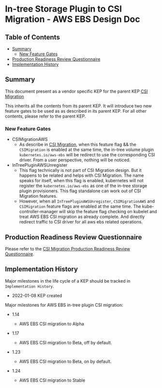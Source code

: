 # In-tree Storage Plugin to CSI Migration - AWS EBS Design Doc

## Table of Contents

<!-- toc -->
- [Summary](#summary)
  - [New Feature Gates](#new-feature-gates)
- [Production Readiness Review Questionnaire](#production-readiness-review-questionnaire)
- [Implementation History](#implementation-history)
<!-- /toc -->


## Summary

This document present as a vendor specific KEP for the parent KEP
[CSI Migration](https://github.com/kubernetes/enhancements/tree/master/keps/sig-storage/625-csi-migration)

This inherits all the contents from its parent KEP. It will introduce two new feature gates to be 
used as as described in its parent KEP. For all other contents, please refer to the parent KEP.

### New Feature Gates

- CSIMigrationAWS
  - As describe in [CSI Migration](https://github.com/kubernetes/enhancements/tree/master/keps/sig-storage/625-csi-migration), 
  when this feature flag && the `CSIMigration` is enabled at the same time, the in-tree volume 
  plugin `kubernetes.io/aws-ebs` will be redirect to use the corresponding CSI driver. From a 
  user perspective, nothing will be noticed.
- InTreePluginAWSUnregister
  - This flag technically is not part of CSI Migration design. But it happens to be related and helps with 
  CSI Migration. The name speaks for itself, when this flag is enabled, kubernetes will not register the 
  `kubernetes.io/aws-ebs` as one of the in-tree storage plugin provisioners. This flag standalone 
  can work out of CSI Migration features.
  - However, when all `InTreePluginAWSUnregister`, `CSIMigrationAWS` and `CSIMigration` feature 
  flags are enabled at the same time. The kube-controller-manager will skip the feature flag checking 
  on kubelet and treat AWS EBS CSI migration as already complete. And directly redirect traffic to CSI 
  driver for all aws ebs related operations.


## Production Readiness Review Questionnaire

Please refer to the [CSI Migration Production Readiness Review Questionnaire](https://github.com/kubernetes/enhancements/tree/master/keps/sig-storage/625-csi-migration#production-readiness-review-questionnaire).

## Implementation History

Major milestones in the life cycle of a KEP should be tracked in `Implementation History`.

- 2022-01-08 KEP created

Major milestones for AWS EBS in-tree plugin CSI migration:

- 1.14
  - AWS EBS CSI migration to Alpha

- 1.17
  - AWS EBS CSI migration to Beta, off by default.

- 1.23
  - AWS EBS CSI migration to Beta, on by default.

- 1.24
  - AWS EBS CSI migration to Stable
